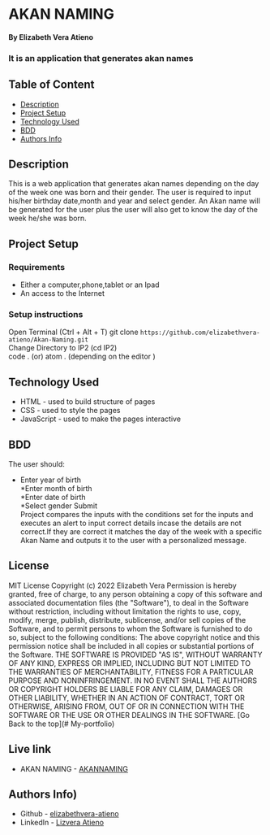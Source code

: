 # AKAN NAMING
#### By Elizabeth Vera Atieno
### It is an application that generates akan names
## Table of Content
 + [Description](#description)
 + [Project Setup](#Projectsetup)
 + [Technology Used](#technology-used)
 + [BDD](#BDD)
 + [Authors Info](#author-Info)
## Description
 <p>This is a web application that generates akan names depending on the day of the week one was born and their gender. The user is required to input his/her birthday date,month and year and select gender. An Akan name will be generated for the user plus the user will also get to know the day of the week he/she was born.</p>

## Project Setup
### Requirements
 * Either a computer,phone,tablet or an Ipad
 * An access to the Internet
### Setup instructions
 Open Terminal (Ctrl + Alt + T)
 git clone ```https://github.com/elizabethvera-atieno/Akan-Naming.git ```    
 Change Directory to IP2 (cd IP2)  
 code . (or) atom . (depending on the editor )
## Technology Used
 * HTML - used to build structure of pages
 * CSS - used to style the pages
 * JavaScript - used to make the pages interactive
## BDD
 The user should:                                        
 * Enter year of birth  
 *Enter month of birth  
 *Enter date of birth  
 *Select gender 
Submit  
Project compares the inputs with the conditions set for the inputs and executes an alert to input correct details incase the details are not correct.If they are correct it matches the day of the week with a specific Akan Name and outputs it to the user with a personalized message.
## License
 MIT License
Copyright (c) 2022 Elizabeth Vera
Permission is hereby granted, free of charge, to any person obtaining a copy
of this software and associated documentation files (the "Software"), to deal
in the Software without restriction, including without limitation the rights
to use, copy, modify, merge, publish, distribute, sublicense, and/or sell
copies of the Software, and to permit persons to whom the Software is
furnished to do so, subject to the following conditions:
The above copyright notice and this permission notice shall be included in all
copies or substantial portions of the Software.
THE SOFTWARE IS PROVIDED "AS IS", WITHOUT WARRANTY OF ANY KIND, EXPRESS OR
IMPLIED, INCLUDING BUT NOT LIMITED TO THE WARRANTIES OF MERCHANTABILITY,
FITNESS FOR A PARTICULAR PURPOSE AND NONINFRINGEMENT. IN NO EVENT SHALL THE
AUTHORS OR COPYRIGHT HOLDERS BE LIABLE FOR ANY CLAIM, DAMAGES OR OTHER
LIABILITY, WHETHER IN AN ACTION OF CONTRACT, TORT OR OTHERWISE, ARISING FROM,
OUT OF OR IN CONNECTION WITH THE SOFTWARE OR THE USE OR OTHER DEALINGS IN THE
SOFTWARE.
[Go Back to the top](# My-portfolio)
## Live link
* AKAN NAMING - [AKANNAMING](https://elizabethvera-atieno.github.io/Akan-Naming/)

## Authors Info)
 * Github - [elizabethvera-atieno](https://github.com/elizabethvera-atieno)
* LinkedIn - [Lizvera Atieno](https://www.linkedin.com/in/lizvera-atieno-1590b322b/)